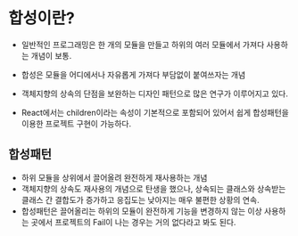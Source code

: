 # 합성이란?

- 일반적인 프로그래밍은 한 개의 모듈을 만들고 하위의 여러 모듈에서 가져다 사용하는 개념이 보통.
- 합성은 모듈을 어디에서나 자유롭게 가져다 부담없이 붙여쓰자는 개념

- 객체지향의 상속의 단점을 보완하는 디자인 패턴으로 많은 연구가 이루어지고 있다.
- React에서는 children이라는 속성이 기본적으로 포함되어 있어서 쉽게 합성패턴을 이용한 프로젝트 구현이 가능하다.

## 합성패턴

- 하위 모듈을 상위에서 끌어올려 완전하게 재사용하는 개념
- 객체지향의 상속도 재사용의 개념으로 탄생을 했으나, 상속되는 클래스와 상속받는 클래스 간 결합도가 증가하고 응집도는 낮아지는 매우 불편한 상황의 연속.
- 합성패턴은 끌어올리는 하위의 모듈이 완전하게 기능을 변경하지 않는 이상 사용하는 곳에서 프로젝트의 Fail이 나는 경우는 거의 없다라고 봐도 된다.
